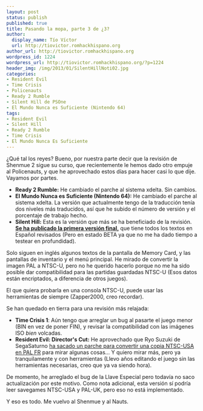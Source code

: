 ```yaml
---
layout: post
status: publish
published: true
title: Pasando la mopa, parte 3 de ¿3?
author:
  display_name: Tío Víctor
  url: http://tiovictor.romhackhispano.org
author_url: http://tiovictor.romhackhispano.org
wordpress_id: 1224
wordpress_url: http://tiovictor.romhackhispano.org/?p=1224
header_img: /img/2013/01/SilentHillNoti02.jpg
categories:
- Resident Evil
- Time Crisis
- Policenauts
- Ready 2 Rumble
- Silent Hill de PSOne
- El Mundo Nunca es Suficiente (Nintendo 64)
tags:
- Resident Evil
- Silent Hill
- Ready 2 Rumble
- Time Crisis
- El Mundo Nunca Es Suficiente
---
```

¿Qué tal los reyes? Bueno, por nuestra parte decir que la revisión de Shenmue 2 
sigue su curso, que recientemente le hemos dado otro empuje al Policenauts, y que 
he aprovechado estos días para hacer casi lo que dije. Vayamos por partes.

- **Ready 2 Rumble:** He cambiado el parche al sistema xdelta. Sin cambios.  
- **El Mundo Nunca es Suficiente (Nintendo 64):** He cambiado el parche al sistema 
xdelta. La versión que actualmente tengo de la traducción tenía dos niveles más 
traducidos, así que he subido el número de versión y el porcentaje de trabajo hecho.  
- **Silent Hill:** Esta es la versión que más se ha beneficiado de la revisión. 
**[Se ha publicado la primera versión final,](http://tiovictor.romhackhispano.org/silent-hill-1)** 
que tiene todos los textos en Español revisados (Pero en estado BETA ya que no me 
ha dado tiempo a testear en profundidad).

Solo siguen en inglés algunos textos de la pantalla de Memory Card, y las pantallas 
de inventario y el menú principal. He mirado de convertir la imagen PAL a NTSC-U, 
pero no he querido hacerlo porque no me ha sido posible dar compatibilidad para las 
partidas guardadas NTSC-U (Esos datos están encriptados, a diferencia de otros juegos).

El que quiera probarla en una consola NTSC-U, puede usar las herramientas de siempre 
(Zapper2000, creo recordar).

Se han quedado en tierra para una revisión más relajada:  
- **Time Crisis 1**: Aún tengo que arreglar un bug al pasarte el juego menor (BIN 
en vez de poner FIN), y revisar la compatibilidad con las imágenes ISO _bien_ volcadas.  
- **Resident Evil: Director's Cut:** He aprovechado que Ryo Suzuki de SegaSaturno [ha 
sacado un parche para convertir una copia NTSC-USA en PAL 
FR](http://www.segasaturno.com/portal/adaptacion-parche-castellano-redc-para-usarlo-con-el-usa-vf8-vt6558.html) para mirar algunas cosas... Y quiero mirar más, pero ya tranquilamente y con herramientas 
(Llevo años editando el juego sin las herramientas necesarias, creo que ya va 
siendo hora).

De momento, he arreglado el bug de la Llave Especial pero todavía no saco actualización 
por este motivo. Como nota adicional, esta versión sí podría leer savegames NTSC-USA y 
PAL-UK, pero eso no está implementado.

Y eso es todo. Me vuelvo al Shenmue y al Nauts.
